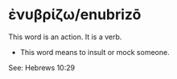 # ἐνυβρίζω/enubrizō
This word is an action. It is a verb.

* This word means to insult or mock someone. 

See: Hebrews 10:29
